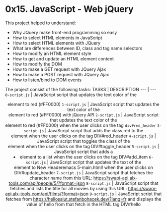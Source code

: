 # 0x15. JavaScript - Web jQuery
This project helped to understand:
- Why JQuery make front-end programming so easy
- How to select HTML elements in JavaScript
- How to select HTML elements with JQuery
- What are differences between ID, class and tag name selectors
- How to modify an HTML element style
- How to get and update an HTML element content
- How to modify the DOM
- How to make a GET request with JQuery Ajax
- How to make a POST request with JQuery Ajax
- How to listen/bind to DOM events

The project consist of the following tasks:
TASKS | DESCRIPTION
--- | ---
`0-script.js` | JavaScript script that updates the text color of the <header> element to red (#FF0000)
`1-script.js` | JavaScript script that updates the text color of the <header> element to red (#FF0000) with jQuery API
`2-script.js` | JavaScript script that updates the text color of the <header> element to red (#FF0000) when the user clicks on the tag `div#red_header`
`3-script.js` | JavaScript script that adds the class red to the <header> element when the user clicks on the tag DIV#red_header
`4-script.js` | JavaScript script that toggles the class of the <header> element when the user clicks on the tag DIV#toggle_header
`5-script.js` | JavaScript script that adds a <li> element to a list when the user clicks on the tag DIV#add_item
`6-script.js` | JavaScript script that updates the text of the <header> element to New Headeremacs 5-main.html! when the user clicks on DIV#update_header
`7-script.js` | JavaScript script that fetches the character name from this URL: https://swapi-api.alx-tools.com/api/people/5/?format=json
`8-script.js` | JavaScript script that fetches and lists the title for all movies by using this URL: https://swapi-api.alx-tools.com/api/films/?format=json
`9-script.js` | JavaScript script that fetches from https://hellosalut.stefanbohacek.dev/?lang=fr and displays the value of hello from that fetch in the HTML tag DIV#hello
